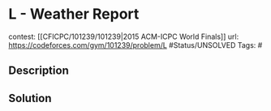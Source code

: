 # L - Weather Report

contest: [[CFICPC/101239/101239|2015 ACM-ICPC World Finals]]
url: https://codeforces.com/gym/101239/problem/L
#Status/UNSOLVED
Tags: #

## Description

## Solution

